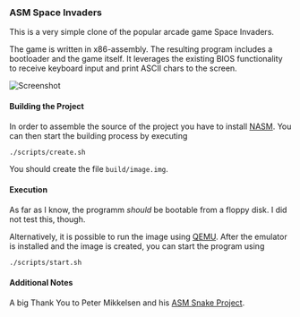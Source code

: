 ### ASM Space Invaders

This is a very simple clone of the popular arcade game Space Invaders.

The game is written in x86-assembly. The resulting program includes a bootloader and the game itself.
It leverages the existing BIOS functionality to receive keyboard input and print ASCII chars to the screen.

![Screenshot](https://cloud.githubusercontent.com/assets/9663231/22274367/6e2b71ce-e2a6-11e6-96c5-b7132fab0af5.png)

#### Building the Project
In order to assemble the source of the project you have to install [NASM](http://www.nasm.us/).
You can then start the building process by executing

```bash
./scripts/create.sh
```

You should create the file `build/image.img`.

#### Execution
As far as I know, the programm *should* be bootable from a floppy disk. I did not test this, though.

Alternatively, it is possible to run the image using [QEMU](http://wiki.qemu.org/Main_Page).
After the emulator is installed and the image is created, you can start the program using

```bash
./scripts/start.sh
```

#### Additional Notes
A big Thank You to Peter Mikkelsen and his [ASM Snake Project](https://gitlab.com/pmikkelsen/asm_snake).

